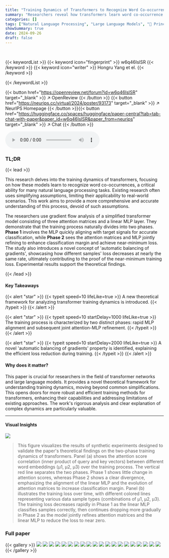 ```yaml
---
title: "Training Dynamics of Transformers to Recognize Word Co-occurrence via Gradient Flow Analysis"
summary: "Researchers reveal how transformers learn word co-occurrence using a novel gradient flow analysis, uncovering a two-phase training process that leads to near-minimum loss and improved model performanc..."
categories: []
tags: ["Natural Language Processing", "Large Language Models", "🏢 Princeton University",]
showSummary: true
date: 2024-09-26
draft: false
---
```


<br>

{{< keywordList >}}
{{< keyword icon="fingerprint" >}} w6q46IslSR {{< /keyword >}}
{{< keyword icon="writer" >}} Hongru Yang et el. {{< /keyword >}}
 
{{< /keywordList >}}

{{< button href="https://openreview.net/forum?id=w6q46IslSR" target="_blank" >}}
↗ OpenReview
{{< /button >}}
{{< button href="https://neurips.cc/virtual/2024/poster/93173" target="_blank" >}}
↗ NeurIPS Homepage
{{< /button >}}{{< button href="https://huggingface.co/spaces/huggingface/paper-central?tab=tab-chat-with-paper&paper_id=w6q46IslSR&paper_from=neurips" target="_blank" >}}
↗ Chat
{{< /button >}}



<audio controls>
    <source src="https://ai-paper-reviewer.com/w6q46IslSR/podcast.wav" type="audio/wav">
    Your browser does not support the audio element.
</audio>


### TL;DR


{{< lead >}}

This research delves into the training dynamics of transformers, focusing on how these models learn to recognize word co-occurrences, a critical ability for many natural language processing tasks.  Existing research often uses simplifying assumptions, limiting their applicability to real-world scenarios. This work aims to provide a more comprehensive and accurate understanding of this process, devoid of such assumptions. 

The researchers use gradient flow analysis of a simplified transformer model consisting of three attention matrices and a linear MLP layer. They demonstrate that the training process naturally divides into two phases. **Phase 1** involves the MLP quickly aligning with target signals for accurate classification, while **Phase 2** sees the attention matrices and MLP jointly refining to enhance classification margin and achieve near-minimum loss.  The study also introduces a novel concept of 'automatic balancing of gradients', showcasing how different samples' loss decreases at nearly the same rate, ultimately contributing to the proof of the near-minimum training loss.  Experimental results support the theoretical findings.

{{< /lead >}}


#### Key Takeaways

{{< alert "star" >}}
{{< typeit speed=10 lifeLike=true >}} A new theoretical framework for analyzing transformer training dynamics is introduced. {{< /typeit >}}
{{< /alert >}}

{{< alert "star" >}}
{{< typeit speed=10 startDelay=1000 lifeLike=true >}} The training process is characterized by two distinct phases: rapid MLP alignment and subsequent joint attention-MLP refinement. {{< /typeit >}}
{{< /alert >}}

{{< alert "star" >}}
{{< typeit speed=10 startDelay=2000 lifeLike=true >}} A novel 'automatic balancing of gradients' property is identified, explaining the efficient loss reduction during training. {{< /typeit >}}
{{< /alert >}}

#### Why does it matter?
This paper is crucial for researchers in the field of transformer networks and large language models. It provides a novel theoretical framework for understanding training dynamics, moving beyond common simplifications. This opens doors for more robust and efficient training methods for transformers, enhancing their capabilities and addressing limitations of existing approaches. The work's rigorous analysis and clear explanation of complex dynamics are particularly valuable. 

------
#### Visual Insights



![](https://ai-paper-reviewer.com/w6q46IslSR/figures_5_1.jpg)

> This figure visualizes the results of synthetic experiments designed to validate the paper's theoretical findings on the two-phase training dynamics of transformers.  Panel (a) shows the attention score correlation (inner product of query and key vectors) between different word embeddings (μ1, μ2, μ3) over the training process.  The vertical red line separates the two phases.  Phase 1 shows little change in attention scores, whereas Phase 2 shows a clear divergence, emphasizing the alignment of the linear MLP and the evolution of attention matrices to increase classification margin. Panel (b) illustrates the training loss over time, with different colored lines representing various data sample types (combinations of μ1, μ2, μ3). The training loss decreases rapidly in Phase 1 as the linear MLP classifies samples correctly, then continues dropping more gradually in Phase 2 as the model jointly refines attention matrices and the linear MLP to reduce the loss to near zero.







### Full paper

{{< gallery >}}
<img src="https://ai-paper-reviewer.com/w6q46IslSR/1.png" class="grid-w50 md:grid-w33 xl:grid-w25" />
<img src="https://ai-paper-reviewer.com/w6q46IslSR/2.png" class="grid-w50 md:grid-w33 xl:grid-w25" />
<img src="https://ai-paper-reviewer.com/w6q46IslSR/3.png" class="grid-w50 md:grid-w33 xl:grid-w25" />
<img src="https://ai-paper-reviewer.com/w6q46IslSR/4.png" class="grid-w50 md:grid-w33 xl:grid-w25" />
<img src="https://ai-paper-reviewer.com/w6q46IslSR/5.png" class="grid-w50 md:grid-w33 xl:grid-w25" />
<img src="https://ai-paper-reviewer.com/w6q46IslSR/6.png" class="grid-w50 md:grid-w33 xl:grid-w25" />
<img src="https://ai-paper-reviewer.com/w6q46IslSR/7.png" class="grid-w50 md:grid-w33 xl:grid-w25" />
<img src="https://ai-paper-reviewer.com/w6q46IslSR/8.png" class="grid-w50 md:grid-w33 xl:grid-w25" />
<img src="https://ai-paper-reviewer.com/w6q46IslSR/9.png" class="grid-w50 md:grid-w33 xl:grid-w25" />
<img src="https://ai-paper-reviewer.com/w6q46IslSR/10.png" class="grid-w50 md:grid-w33 xl:grid-w25" />
<img src="https://ai-paper-reviewer.com/w6q46IslSR/11.png" class="grid-w50 md:grid-w33 xl:grid-w25" />
<img src="https://ai-paper-reviewer.com/w6q46IslSR/12.png" class="grid-w50 md:grid-w33 xl:grid-w25" />
<img src="https://ai-paper-reviewer.com/w6q46IslSR/13.png" class="grid-w50 md:grid-w33 xl:grid-w25" />
<img src="https://ai-paper-reviewer.com/w6q46IslSR/14.png" class="grid-w50 md:grid-w33 xl:grid-w25" />
<img src="https://ai-paper-reviewer.com/w6q46IslSR/15.png" class="grid-w50 md:grid-w33 xl:grid-w25" />
<img src="https://ai-paper-reviewer.com/w6q46IslSR/16.png" class="grid-w50 md:grid-w33 xl:grid-w25" />
<img src="https://ai-paper-reviewer.com/w6q46IslSR/17.png" class="grid-w50 md:grid-w33 xl:grid-w25" />
<img src="https://ai-paper-reviewer.com/w6q46IslSR/18.png" class="grid-w50 md:grid-w33 xl:grid-w25" />
<img src="https://ai-paper-reviewer.com/w6q46IslSR/19.png" class="grid-w50 md:grid-w33 xl:grid-w25" />
<img src="https://ai-paper-reviewer.com/w6q46IslSR/20.png" class="grid-w50 md:grid-w33 xl:grid-w25" />
{{< /gallery >}}